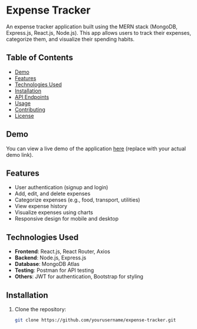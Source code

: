 # Expense Tracker

An expense tracker application built using the MERN stack (MongoDB, Express.js, React.js, Node.js). This app allows users to track their expenses, categorize them, and visualize their spending habits.

## Table of Contents

- [Demo](#demo)
- [Features](#features)
- [Technologies Used](#technologies-used)
- [Installation](#installation)
- [API Endpoints](#api-endpoints)
- [Usage](#usage)
- [Contributing](#contributing)
- [License](#license)

## Demo

You can view a live demo of the application [here](#) (replace with your actual demo link).

## Features

- User authentication (signup and login)
- Add, edit, and delete expenses
- Categorize expenses (e.g., food, transport, utilities)
- View expense history
- Visualize expenses using charts
- Responsive design for mobile and desktop

## Technologies Used

- **Frontend**: React.js, React Router, Axios
- **Backend**: Node.js, Express.js
- **Database**: MongoDB Atlas
- **Testing**: Postman for API testing
- **Others**: JWT for authentication, Bootstrap for styling

## Installation

1. Clone the repository:
   ```bash
   git clone https://github.com/yourusername/expense-tracker.git
